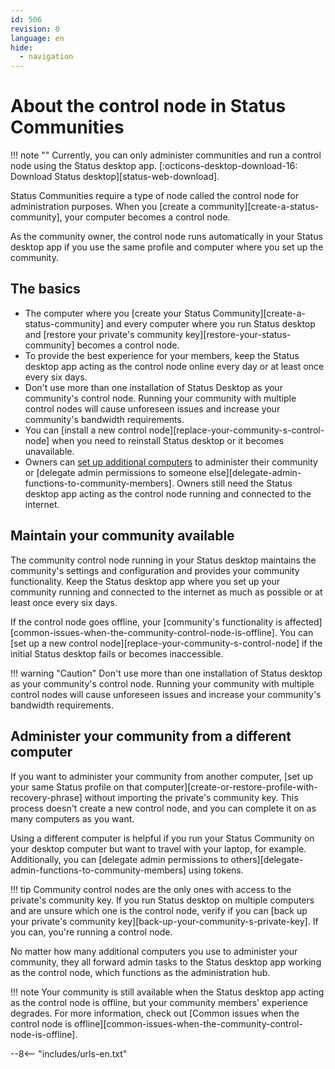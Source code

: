 ```yaml
---
id: 506
revision: 0
language: en
hide:
  - navigation
---
```


# About the control node in Status Communities

!!! note ""
    Currently, you can only administer communities and run a control node using the Status desktop app. [:octicons-desktop-download-16: Download Status desktop][status-web-download].

Status Communities require a type of node called the control node for administration purposes. When you [create a community][create-a-status-community], your computer becomes a control node.

As the community owner, the control node runs automatically in your Status desktop app if you use the same profile and computer where you set up the community.

## The basics

- The computer where you [create your Status Community][create-a-status-community] and every computer where you run Status desktop and [restore your private's community key][restore-your-status-community] becomes a control node.
- To provide the best experience for your members, keep the Status desktop app acting as the control node online every day or at least once every six days.
- Don't use more than one installation of Status Desktop as your community's control node. Running your community with multiple control nodes will cause unforeseen issues and increase your community's bandwidth requirements.
- You can [install a new control node][replace-your-community-s-control-node] when you need to reinstall Status desktop or it becomes unavailable.
- Owners can [set up additional computers](#administer-your-community-from-a-different-computer) to administer their community or [delegate admin permissions to someone else][delegate-admin-functions-to-community-members]. Owners still need the Status desktop app acting as the control node running and connected to the internet.

## Maintain your community available

The community control node running in your Status desktop maintains the community's settings and configuration and provides your community functionality. Keep the Status desktop app where you set up your community running and connected to the internet as much as possible or at least once every six days.

If the control node goes offline, your [community's functionality is affected][common-issues-when-the-community-control-node-is-offline]. You can [set up a new control node][replace-your-community-s-control-node] if the initial Status desktop fails or becomes inaccessible.

!!! warning "Caution"
    Don't use more than one installation of Status desktop as your community's control node. Running your community with multiple control nodes will cause unforeseen issues and increase your community's bandwidth requirements.

## Administer your community from a different computer

If you want to administer your community from another computer, [set up your same Status profile on that computer][create-or-restore-profile-with-recovery-phrase] without importing the private's community key. This process doesn't create a new control node, and you can complete it on as many computers as you want.

Using a different computer is helpful if you run your Status Community on your desktop computer but want to travel with your laptop, for example. Additionally, you can [delegate admin permissions to others][delegate-admin-functions-to-community-members] using tokens.

!!! tip
    Community control nodes are the only ones with access to the private's community key. If you run Status desktop on multiple computers and are unsure which one is the control node, verify if you can [back up your private's community key][back-up-your-community-s-private-key]. If you can, you're running a control node.

No matter how many additional computers you use to administer your community, they all forward admin tasks to the Status desktop app working as the control node, which functions as the administration hub.

!!! note
    Your community is still available when the Status desktop app acting as the control node is offline, but your community members' experience degrades. For more information, check out [Common issues when the control node is offline][common-issues-when-the-community-control-node-is-offline].

--8<-- "includes/urls-en.txt"
